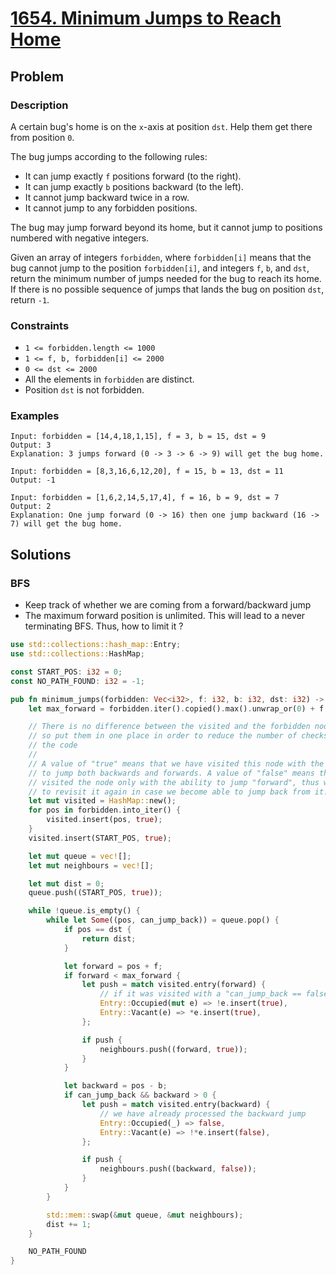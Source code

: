 # [1654. Minimum Jumps to Reach Home](https://leetcode.com/problems/minimum-jumps-to-reach-home/)

## Problem

### Description

A certain bug's home is on the `x`-axis at position `dst`. Help them get there
from position `0`.

The bug jumps according to the following rules:

* It can jump exactly `f` positions forward (to the right).
* It can jump exactly `b` positions backward (to the left).
* It cannot jump backward twice in a row.
* It cannot jump to any forbidden positions.

The bug may jump forward beyond its home, but it cannot jump to positions
numbered with negative integers.

Given an array of integers `forbidden`, where `forbidden[i]` means that the bug
cannot jump to the position `forbidden[i]`, and integers `f`, `b`, and `dst`,
return the minimum number of jumps needed for the bug to reach its home. If
there is no possible sequence of jumps that lands the bug on position `dst`,
return `-1`.

### Constraints

* `1 <= forbidden.length <= 1000`
* `1 <= f, b, forbidden[i] <= 2000`
* `0 <= dst <= 2000`
* All the elements in `forbidden` are distinct.
* Position `dst` is not forbidden.

### Examples

```text
Input: forbidden = [14,4,18,1,15], f = 3, b = 15, dst = 9
Output: 3
Explanation: 3 jumps forward (0 -> 3 -> 6 -> 9) will get the bug home.
```

```text
Input: forbidden = [8,3,16,6,12,20], f = 15, b = 13, dst = 11
Output: -1
```

```text
Input: forbidden = [1,6,2,14,5,17,4], f = 16, b = 9, dst = 7
Output: 2
Explanation: One jump forward (0 -> 16) then one jump backward (16 -> 7) will get the bug home.
```

## Solutions

### BFS

* Keep track of whether we are coming from a forward/backward jump
* The maximum forward position is unlimited. This will lead to a never
  terminating BFS. Thus, how to limit it ?

```rust
use std::collections::hash_map::Entry;
use std::collections::HashMap;

const START_POS: i32 = 0;
const NO_PATH_FOUND: i32 = -1;

pub fn minimum_jumps(forbidden: Vec<i32>, f: i32, b: i32, dst: i32) -> i32 {
    let max_forward = forbidden.iter().copied().max().unwrap_or(0) + f + b + dst;

    // There is no difference between the visited and the forbidden nodes,
    // so put them in one place in order to reduce the number of checks in
    // the code
    //
    // A value of "true" means that we have visited this node with the ability
    // to jump both backwards and forwards. A value of "false" means that we
    // visited the node only with the ability to jump "forward", thus we may need
    // to revisit it again in case we become able to jump back from it.
    let mut visited = HashMap::new();
    for pos in forbidden.into_iter() {
        visited.insert(pos, true);
    }
    visited.insert(START_POS, true);

    let mut queue = vec![];
    let mut neighbours = vec![];

    let mut dist = 0;
    queue.push((START_POS, true));

    while !queue.is_empty() {
        while let Some((pos, can_jump_back)) = queue.pop() {
            if pos == dst {
                return dist;
            }

            let forward = pos + f;
            if forward < max_forward {
                let push = match visited.entry(forward) {
                    // if it was visited with a "can_jump_back == false, we have to enqueue it again
                    Entry::Occupied(mut e) => !e.insert(true),
                    Entry::Vacant(e) => *e.insert(true),
                };

                if push {
                    neighbours.push((forward, true));
                }
            }

            let backward = pos - b;
            if can_jump_back && backward > 0 {
                let push = match visited.entry(backward) {
                    // we have already processed the backward jump
                    Entry::Occupied(_) => false,
                    Entry::Vacant(e) => !*e.insert(false),
                };

                if push {
                    neighbours.push((backward, false));
                }
            }
        }

        std::mem::swap(&mut queue, &mut neighbours);
        dist += 1;
    }

    NO_PATH_FOUND
}
```